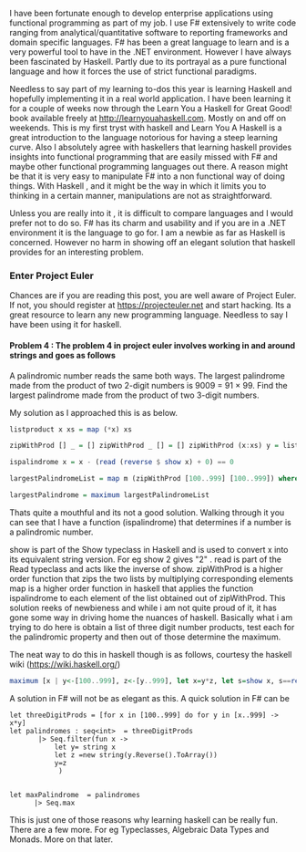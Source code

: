 I have been fortunate enough to develop enterprise applications using functional programming as part of my job. I use F# extensively to write code ranging from analytical/quantitative software to reporting frameworks and domain specific languages. F# has been a great language to learn and is a very powerful tool to have in the .NET environment. However I have always been fascinated by Haskell. Partly due to its portrayal as a pure functional language and how it forces the use of strict functional paradigms.

Needless to say part of my learning to-dos this year is learning Haskell and hopefully implementing it in a real world application. I have been learning it for a couple of weeks now through the Learn You a Haskell for Great Good! book available freely at http://learnyouahaskell.com. Mostly on and off on weekends. This is my first tryst with haskell and Learn You A Haskell is a great introduction to the language notorious for having a steep learning curve. Also I absolutely agree with haskellers that learning haskell provides insights into functional programming that are easily missed with F# and maybe other functional programming languages out there. A reason might be that it is very easy to manipulate F# into a non functional way of doing things. With Haskell , and it might be the way in which it limits you to thinking in a certain manner, manipulations are not as straightforward.

Unless you are really into it , it is difficult to compare languages and I would prefer not to do so. F# has its charm and usability and if you are in a .NET environment it is the language to go for. I am a newbie as far as Haskell is concerned. However no harm in showing off an elegant solution that haskell provides for an interesting problem.

### Enter Project Euler

Chances are if you are reading this post, you are well aware of Project Euler. If not, you should register at https://projecteuler.net and start hacking. Its a great resource to learn any new programming language. Needless to say I have been using it for haskell.

#### Problem 4 : The problem 4 in project euler involves working in and around strings and goes as follows

A palindromic number reads the same both ways. The largest palindrome made from the product of two 2-digit numbers is 9009 = 91 × 99. Find the largest palindrome made from the product of two 3-digit numbers.

My solution as I approached this is as below.


```haskell
listproduct x xs = map (*x) xs

zipWithProd [] _ = [] zipWithProd _ [] = [] zipWithProd (x:xs) y = listproduct x y : zipWithProd xs y

ispalindrome x = x - (read (reverse $ show x) + 0) == 0

largestPalindromeList = map m (zipWithProd [100..999] [100..999]) where m y = filter ispalindrome y

largestPalindrome = maximum largestPalindromeList 
```


Thats quite a mouthful and its not a good solution. Walking through it you can see that I have a function (ispalindrome) that determines if a number is a palindromic number.

show is part of the Show typeclass in Haskell and is used to convert x into its equivalent string version. For eg show 2  gives "2" . 
read is part of the Read typeclass and acts like the inverse of show. 
zipWithProd is a higher order function that zips the two lists by multiplying corresponding elements
map is a higher order function in haskell that applies the function ispalindrome to each element of the list obtained out of zipWithProd.
This solution reeks of newbieness and while i am not quite proud of it, it has gone some way in driving home the nuances of haskell. Basically what i am trying to do here is obtain a list of three digit number products, test each for the palindromic property and then out of those determine the maximum. 

The neat way to do this in haskell though is as follows, courtesy the haskell wiki (https://wiki.haskell.org/)


```haskell
maximum [x | y<-[100..999], z<-[y..999], let x=y*z, let s=show x, s==reverse s]
```



A solution in F# will not be as elegant as this. A quick solution in F# can be


```f#
let threeDigitProds = [for x in [100..999] do for y in [x..999] -> x*y]
let palindromes : seq<int>  = threeDigitProds
       |> Seq.filter(fun x -> 
           let y= string x
           let z =new string(y.Reverse().ToArray())
           y=z                 
            )
            

let maxPalindrome  = palindromes      
      |> Seq.max
```


This is just one of those reasons why learning haskell can be really fun. There are a few more. For eg Typeclasses, Algebraic Data Types and Monads. More on that later.